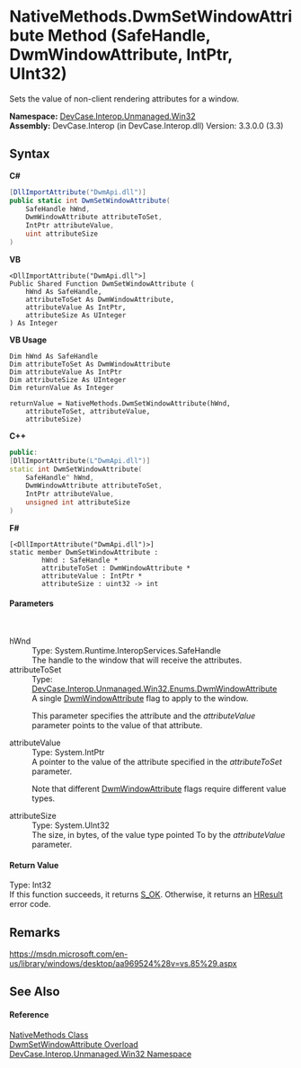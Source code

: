 # NativeMethods.DwmSetWindowAttribute Method (SafeHandle, DwmWindowAttribute, IntPtr, UInt32)
 

Sets the value of non-client rendering attributes for a window.

**Namespace:**&nbsp;<a href="N_DevCase_Interop_Unmanaged_Win32">DevCase.Interop.Unmanaged.Win32</a><br />**Assembly:**&nbsp;DevCase.Interop (in DevCase.Interop.dll) Version: 3.3.0.0 (3.3)

## Syntax

**C#**<br />
``` C#
[DllImportAttribute("DwmApi.dll")]
public static int DwmSetWindowAttribute(
	SafeHandle hWnd,
	DwmWindowAttribute attributeToSet,
	IntPtr attributeValue,
	uint attributeSize
)
```

**VB**<br />
``` VB
<DllImportAttribute("DwmApi.dll">]
Public Shared Function DwmSetWindowAttribute ( 
	hWnd As SafeHandle,
	attributeToSet As DwmWindowAttribute,
	attributeValue As IntPtr,
	attributeSize As UInteger
) As Integer
```

**VB Usage**<br />
``` VB Usage
Dim hWnd As SafeHandle
Dim attributeToSet As DwmWindowAttribute
Dim attributeValue As IntPtr
Dim attributeSize As UInteger
Dim returnValue As Integer

returnValue = NativeMethods.DwmSetWindowAttribute(hWnd, 
	attributeToSet, attributeValue, 
	attributeSize)
```

**C++**<br />
``` C++
public:
[DllImportAttribute(L"DwmApi.dll")]
static int DwmSetWindowAttribute(
	SafeHandle^ hWnd, 
	DwmWindowAttribute attributeToSet, 
	IntPtr attributeValue, 
	unsigned int attributeSize
)
```

**F#**<br />
``` F#
[<DllImportAttribute("DwmApi.dll")>]
static member DwmSetWindowAttribute : 
        hWnd : SafeHandle * 
        attributeToSet : DwmWindowAttribute * 
        attributeValue : IntPtr * 
        attributeSize : uint32 -> int 

```


#### Parameters
&nbsp;<dl><dt>hWnd</dt><dd>Type: System.Runtime.InteropServices.SafeHandle<br />The handle to the window that will receive the attributes.</dd><dt>attributeToSet</dt><dd>Type: <a href="T_DevCase_Interop_Unmanaged_Win32_Enums_DwmWindowAttribute">DevCase.Interop.Unmanaged.Win32.Enums.DwmWindowAttribute</a><br />A single <a href="T_DevCase_Interop_Unmanaged_Win32_Enums_DwmWindowAttribute">DwmWindowAttribute</a> flag to apply to the window. 

 This parameter specifies the attribute and the *attributeValue* parameter points to the value of that attribute.</dd><dt>attributeValue</dt><dd>Type: System.IntPtr<br />A pointer to the value of the attribute specified in the *attributeToSet* parameter. 

 Note that different <a href="T_DevCase_Interop_Unmanaged_Win32_Enums_DwmWindowAttribute">DwmWindowAttribute</a> flags require different value types.</dd><dt>attributeSize</dt><dd>Type: System.UInt32<br />The size, in bytes, of the value type pointed To by the *attributeValue* parameter.</dd></dl>

#### Return Value
Type: Int32<br />If this function succeeds, it returns <a href="T_DevCase_Interop_Unmanaged_Win32_Enums_HResult">S_OK</a>. Otherwise, it returns an <a href="T_DevCase_Interop_Unmanaged_Win32_Enums_HResult">HResult</a> error code.

## Remarks
<a href="https://msdn.microsoft.com/en-us/library/windows/desktop/aa969524%28v=vs.85%29.aspx" target="_blank">https://msdn.microsoft.com/en-us/library/windows/desktop/aa969524%28v=vs.85%29.aspx</a>

## See Also


#### Reference
<a href="T_DevCase_Interop_Unmanaged_Win32_NativeMethods">NativeMethods Class</a><br /><a href="Overload_DevCase_Interop_Unmanaged_Win32_NativeMethods_DwmSetWindowAttribute">DwmSetWindowAttribute Overload</a><br /><a href="N_DevCase_Interop_Unmanaged_Win32">DevCase.Interop.Unmanaged.Win32 Namespace</a><br />